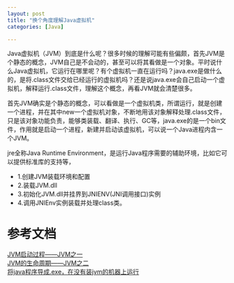 ```yaml
---
layout: post
title: "换个角度理解Java虚拟机"
categories: [Java]

---
```


Java虚拟机（JVM）到底是什么呢？很多时候的理解可能有些偏颇，首先JVM是个静态的概念，JVM自己是不会动的，甚至可以将其看做是一个对象。平时说什么Java虚拟机，它运行在哪里呢？有个虚拟机一直在运行吗？java.exe是做什么的，是将.class文件交给已经运行的虚拟机吗？还是说java.exe会自己启动一个虚拟机，解释运行.class文件，理解这个概念，再看JVM就会清楚很多。

首先JVM确实是个静态的概念，可以看做是一个虚拟机类，所谓运行，就是创建一个进程，并在其中new一个虚拟机对象，不断地用该对象解释处理.class文件，只是该对象功能负责，能够类装载、翻译、执行、GC等，java.exe的是一个bin文件，作用就是启动一个进程，新建并启动该虚拟机，可以说一个Java进程内含一个JVM。


jre全称Java Runtime Environment，是运行Java程序需要的辅助环境，比如它可以提供标准库的支持等，

* 1.创建JVM装载环境和配置
* 2.装载JVM.dll 
* 3.初始化JVM.dll并挂界到JNIENV(JNI调用接口)实例 
* 4.调用JNIEnv实例装载并处理class类。


# 参考文档
[JVM启动过程——JVM之一](https://www.cnblogs.com/muffe/p/3540001.html)      
[JVM的生命周期——JVM之二](http://www.cnblogs.com/muffe/p/3541175.html)       
[将java程序导成.exe，在没有装jvm的机器上运行](http://2277259257.iteye.com/blog/2062341)